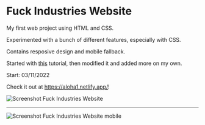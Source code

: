 # Fuck Industries Website

My first web project using HTML and CSS. 

Experimented with a bunch of different features, especially with CSS.

Contains resposive design and mobile fallback.

Started with [this](https://youtu.be/lAOkx2yZESY) tutorial, then modified it and added more on my own.

Start: 03/11/2022

Check it out at https://aloha1.netlify.app/!

![Screenshot Fuck Industries Website](https://user-images.githubusercontent.com/101637455/158461309-942d51fa-419e-409d-ab32-79db064caf5c.png)

---

![Screenshot Fuck Industries Website mobile](https://user-images.githubusercontent.com/101637455/158469424-5dd201f4-ca58-414f-b952-c23d11a1264e.png)
